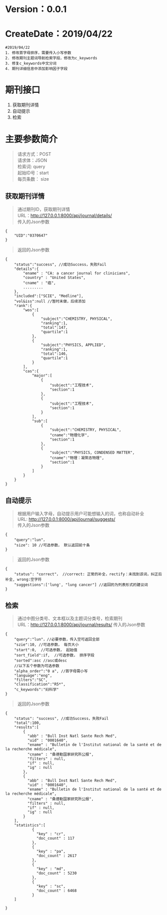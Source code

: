 # Version：0.0.1
# CreateDate：2019/04/22

	#2019/04/22
	1. 修改首字母排序，需要传入小写参数
	2. 修改期刊主题词导航检索字段，修改为c_keywords
	3. 修复c_keywords中文分词
	4. 期刊详细信息中添加影响因子字段

# 期刊接口
1. 获取期刊详情
2. 自动提示
3. 检索

# 主要参数简介
>请求方式：POST  
>请求体：JSON  
>检索词: query  
>起始ID号：start  
>每页条数： size  


## 获取期刊详情
> 通过期刊ID，获取期刊详情  
> URL：http://127.0.0.1:8000/api/journal/details/  
> 传入的Json参数  

    {
		"UID":"0370647"
	}

> 返回的Json参数  

    {
		"status":"success", //成功Success，失败Fail
		"details":{
			"ename" : "CA: a cancer journal for clinicians",
			"country" : "United States",
			"cname" : "癌",
			.........
		},
		"included":["SCIE", "Medline"],
		"vol&iss":null //暂时未做，后续添加
		"rank":{
			"wos":[
				{
					"subject":"CHEMISTRY, PHYSICAL",
					"ranking":1,
					"total":147,
					"quartile":1
				},
				{
					"subject":"PHYSICS, APPLIED",
					"ranking":1,
					"total":146,
					"quartile":1
				}
			],
			"cas":{
				"major":[
					{
						"subject":"工程技术",
						"section":1
					},
					{
						"subject":"工程技术",
						"section":1
					}
				],
				"sub":[
					{
						"subject":"CHEMISTRY, PHYSICAL",
						"cname":"物理化学",
						"section":1
					},
					{
						"subject":"PHYSICS, CONDENSED MATTER",
						"cname":"物理：凝聚态物理",
						"section":1
					}
				]
			}
		}
	}

## 自动提示
>根据用户输入字母，自动提示用户可能想输入的词，也称自动补全   
>URL: http://127.0.0.1:8000/api/journal/suggests/  
>传入的Json参数    

	{
	    "query":"lun"，
	    "size": 10 //可选参数， 默认返回前十条
	}
    
> 返回的Json参数  

	{
	    "status": "correct"， //correct: 正常的补全，rectify：未找到该词，纠正后补全, wrong:空字符
	    "suggestions":['lung', "lung cancer"] //返回的为列表形式的建议词
	}

## 检索
>通过中图分类号、文本框以及主题词分类号，检索期刊  
>URL：http://127.0.0.1:8000/api/journal/results/ 
>传入的Json参数   

	{
	    "query":"lun"，//必要参数，传入空可返回全部
		"szie":10, //可选参数， 每页大小
		"start":0,  //可选参数， 起始值
		"sort_field":if,  //可选参数， 排序字段
		"sorted":asc //asc或desc
		//以下五个参数为可选参数
		"alpha_order":"0 a", //首字母需小写
		"language":"eng",
		"filters":"SC",
		"classification":"R5*",
		"c_keywords":"妇科学"
	}

> 返回的Json参数  

	{
		"status": "success", //成功Success，失败Fail
		"total":100,
		"results":[
			{
	          "abb" : "Bull Inst Natl Sante Rech Med",
			  "uid" : "0001640",
	          "ename" : "Bulletin de l'Institut national de la santé et de la recherche médicale",
	          "cname" : "桑德勒国家研究所公报",
	          "filters" : null,
	          "if" : null,
	          "ig" : null
	        },
			{
	          "abb" : "Bull Inst Natl Sante Rech Med",
			  "uid" : "0001640",
	          "ename" : "Bulletin de l'Institut national de la santé et de la recherche médicale",
	          "cname" : "桑德勒国家研究所公报",
	          "filters" : null,
	          "if" : null,
	          "ig" : null
	        }
		],
		"statistics":[
				{
		          "key" : "cr",
		          "doc_count" : 117
		        },
		        {
		          "key" : "pa",
		          "doc_count" : 2617
		        },
		        {
		          "key" : "md",
		          "doc_count" : 5230
		        },
		        {
		          "key" : "sc",
		          "doc_count" : 6468
		        }
		]

	}


